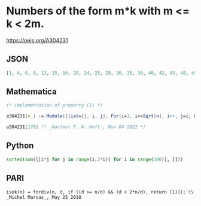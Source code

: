 # Numbers of the form m\*k with m <\= k < 2m\.
https://oeis.org/A304231
## JSON
```JSON
[1, 4, 6, 9, 12, 15, 16, 20, 24, 25, 28, 30, 35, 36, 40, 42, 45, 48, 49, 54, 56, 60, 63, 64, 66, 70, 72, 77, 80, 81, 84, 88, 90, 91, 96, 99, 100, 104, 108, 110, 112, 117, 120, 121, 126, 130, 132, 135, 140, 143, 144, 150, 153, 154, 156, 160, 165, 168, 169, 170]
```
## Mathematica
```Mathematica
(* implementation of property (1) *)
```
```Mathematica
a304231[n_] := Module[{list={}, i, j}, For[i=1, i<=Sqrt[n], i++, j=i; While[i j<=n&&j<2i, AppendTo[list, i j]; j++]]; Union[list]]
```
```Mathematica
a304231[170] (* _Hartmut F. W. Hoft_, Nov 04 2022 *)
```
## Python
```Python
sorted(sum([[i*j for j in range(i,2*i)] for i in range(100)], []))
```
## PARI
```PARI
isok(n) = fordiv(n, d, if ((d >= n/d) && (d < 2*n/d), return (1))); \\ _Michel Marcus_, May 25 2018
```
